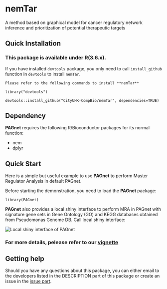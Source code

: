# nemTar
A method based on graphical model for cancer regulatory network inference and prioritization of potential therapeutic targets
## Quick Installation

### This package is available under R(3.6.x).

If you have installed `devtools` package, you only need to call `install_github` function in `devtools` to install `nemTar`.

```
Please refer to the following commands to install **nemTar**

library("devtools")

devtools::install_github("CityUHK-CompBio/nemTar", dependencies=TRUE)

```

## Dependency

**PAGnet** requires the following R/Bioconductor packages for its normal function:

- nem
- dplyr

## Quick Start

Here is a simple but useful example to use **PAGnet** to perform Master Regulator Analysis in default PAGnet.

Before starting the demonstration, you need to load the **PAGnet** package:
```
library(PAGnet)
```
**PAGnet** also provides a local shiny interface to perform MRA in PAGnet with signature gene sets in Gene Ontology (GO) and KEGG databases obtained from Pseudomonas Genome DB.
Call local shiny interface:

![Local shiny interface of PAGnet](vignettes/figures/localshiny1.jpg)

### For more details, pelease refer to our [vignette](https://github.com/CityUHK-CompBio/PAGnet/blob/master/vignettes/PAGnet.pdf)

## Getting help

Should you have any questions about this package, you can either email to the developers listed in the DESCRIPTION part of this package or create an issue in the [issue part](https://github.com/CityUHK-CompBio/PAGnet/issues).
